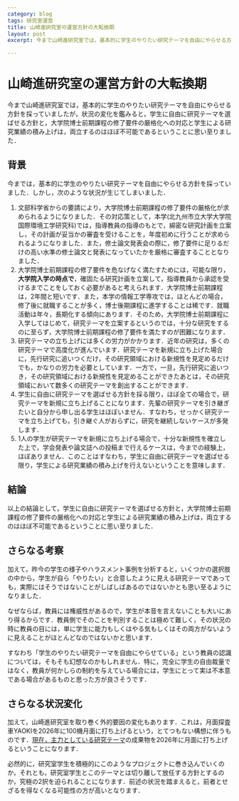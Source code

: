 ```yaml
---
category: blog
tags: 研究室運営
title: 山崎進研究室の運営方針の大転換期
layout: post
excerpt: 今まで山崎進研究室では，基本的に学生のやりたい研究テーマを自由にやらせる方針を採っていましたが，状況の変化を鑑みると，学生に自由に研究テーマを選ばせる方針と，大学院博士前期課程の修了要件の厳格化への対応と学生による研究業績の積み上げは，両立するのはほぼ不可能であるということに思い至りました．

---
```

# 山崎進研究室の運営方針の大転換期

今まで山崎進研究室では，基本的に学生のやりたい研究テーマを自由にやらせる方針を採っていましたが，状況の変化を鑑みると，学生に自由に研究テーマを選ばせる方針と，大学院博士前期課程の修了要件の厳格化への対応と学生による研究業績の積み上げは，両立するのはほぼ不可能であるということに思い至りました．

## 背景

今までは，基本的に学生のやりたい研究テーマを自由にやらせる方針を採っていました．しかし，次のような状況が生じてしまいました．

1. 文部科学省からの要請により，大学院博士前期課程の修了要件の厳格化が求められるようになりました．その対応策として，本学(北九州市立大学大学院国際環境工学研究科)では，指導教員の指導のもとで，綿密な研究計画を立案し，その計画が妥当かの審査を受けることを，年度初めに行うことが求められるようになりました．また，修士論文発表会の際に，修了要件に足りるだけの高い水準の修士論文と発表になっていたかを厳格に審査することとなりました．
2. 大学院博士前期課程の修了要件を危なげなく満たすためには，可能な限り，**大学院入学の時点で**，確固たる研究計画を立案して，指導教員から承認を受けるまでことをしておく必要があると考えられます．大学院博士前期課程は，2年間と短いです．また，本学の情報工学専攻では，ほとんどの場合，修了後に就職することが多く，博士後期課程に進学することは稀です．就職活動は年々，長期化する傾向にあります．そのため，大学院博士前期課程に入学してはじめて，研究テーマを立案するというのでは，十分な研究をするのに至らず，大学院博士前期課程の修了要件を満たすのが困難になります．
3. 研究テーマの立ち上げには多くの労力がかかります．近年の研究は，多くの研究テーマで高度化が進んでいます．研究テーマを新規に立ち上げた場合に，先行研究に追いつくだけ，その研究領域における新規性を見定めるだけでも，かなりの労力を必要としています．一方で，一旦，先行研究に追いつき，その研究領域における新規性を見定めることができたあとは，その研究領域において数多くの研究テーマを創出することができます．
4. 学生に自由に研究テーマを選ばせる方針を採る限り，ほぼ全ての場合で，研究テーマを新規に立ち上げることになります．先輩の研究テーマを引き継ぎたいと自分から申し出る学生はほぼいません．すなわち，せっかく研究テーマを立ち上げても，引き継ぐ人がおらずに，研究を継続しないケースが多発します．
5. 1人の学生が研究テーマを新規に立ち上げる場合で，十分な新規性を確立した上で，学会発表や論文誌への投稿まで行えるケースは，今までの経験上，ほぼありません．このことはすなわち，学生に自由に研究テーマを選ばせる限り，学生による研究業績の積み上げを行えないということを意味します．

## 結論

以上の結論として，学生に自由に研究テーマを選ばせる方針と，大学院博士前期課程の修了要件の厳格化への対応と学生による研究業績の積み上げは，両立するのはほぼ不可能であるということに思い至りました．

## さらなる考察

加えて，昨今の学生の様子やハラスメント事例を分析すると，いくつかの選択肢の中から，学生が自ら「やりたい」と合意したように見える研究テーマであっても，実際にはそうではないことがしばしばあるのではないかとも思い至るようになりました．

なぜならば，教員には権威性があるので，学生が本音を言えないことも大いにあり得るからです．教員側でそのことを判別することは極めて難しく，その状況の時に教員の目には，単に学生に能力もしくはやる気もしくはその両方がないように見えることがほとんどなのではないかと思います．

すなわち「学生のやりたい研究テーマを自由にやらせている」という教員の認識については，そもそも幻想なのかもしれません．特に，完全に学生の自由裁量ではなく，教員が何かしらの制約を与えている場合には，学生にとって実は不本意である場合があるものと思った方が良さそうです．

## さらなる状況変化

加えて，山崎進研究室を取り巻く外的要因の変化もあります．これは，月面探査車YAOKIを2026年に100機月面に打ち上げるという，とてつもない構想に伴うものです．[現在，主力としている研究テーマ](https://zacky1972.github.io/blog/2023/12/31/research-topics.html)の成果物を2026年に月面に打ち上げるということになります．

必然的に，研究室学生を積極的にこのようなプロジェクトに巻き込んでいくのか，それとも，研究室学生とこのテーマとは切り離して放任する方針とするのか，究極の2択を迫られることになります．前述の状況を踏まえると，前者とせざるを得なくなる可能性の方が高いとなります．

